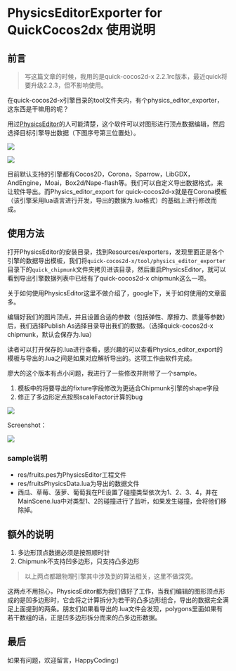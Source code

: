 PhysicsEditorExporter for QuickCocos2dx 使用说明
==================================================

## 前言
> 写这篇文章的时候，我用的是quick-cocos2d-x 2.2.1rc版本，最近quick将要升级2.2.3，但不影响使用。

在quick-cocos2d-x引擎目录的tool文件夹内，有个physics_editor_exporter，这东西是干嘛用的呢？

用过[PhysicsEditor](http://www.codeandweb.com/physicseditor/)的人可能清楚，这个软件可以对图形进行顶点数据编辑，然后选择目标引擎导出数据（下图序号第三位置处）。

![](https://rb7uxa.bl3302.livefilestore.com/y2pyZLRAI74Mfua9j6kQ1u4_7cld8WRnVuslvSoD0cstPdthc17X4O-tAOp7D2SE4np0cgY48QALVJh9AIc8XP2DTifIBn4JPwHTK6GY_XHs_8/features.jpg?psid=1)

![](https://rb7uxa.bl3302.livefilestore.com/y2ptjZjXlirnuy0JrgMzcI1sjyaUW8Tue7mEPdO8obaozF_QstyCN_Cs8ZlPk6Btf8PvRsDe6mBHWtNGqjDr8mrPBeVYUIZ0vD9NwFwClJXrrk/pixelguy-juggling.png?psid=1)

目前默认支持的引擎都有Cocos2D，Corona，Sparrow，LibGDX，AndEngine，Moai，Box2d/Nape-flash等。我们可以自定义导出数据格式，来让软件导出。而Physics_editor_export for quick-cocos2d-x就是在Corona模板（该引擎采用lua语言进行开发，导出的数据为.lua格式）的基础上进行修改而成。

## 使用方法

打开PhysicsEditor的安装目录，找到Resources/exporters，发现里面正是各个引擎的数据导出模板，我们将`quick-cocos2d-x/tool/physics_editor_exporter`目录下的`quick_chipmunk`文件夹拷贝进该目录，然后重启PhysicsEditor，就可以看到导出引擎数据列表中已经有了quick-cocos2d-x chipmunk这么一项。

关于如何使用PhysicsEditor这里不做介绍了，google下，关于如何使用的文章蛮多。

编辑好我们的图片顶点，并且设置合适的参数（包括弹性、摩擦力、质量等参数）后，我们选择Publish As选择目录导出我们的数据。（选择quick-cocos2d-x chipmunk，默认会保存为.lua）

读者可以打开保存的.lua进行查看，感兴趣的可以查看Physics_editor_export的模板与导出的.lua之间是如果对应解析导出的。这项工作由软件完成。

廖大的这个版本有点小问题，我进行了一些修改并附带了一个sample。

1.  模板中的将要导出的fixture字段修改为更适合Chipmunk引擎的shape字段
2.  修正了多边形定点按照scaleFactor计算的bug

[![](https://dl.dropboxusercontent.com/u/76275795/gitHub-download-button.png)](https://github.com/ChipmunkCommunityCN/quick-x_physics_editor_exporter)

Screenshot：

![](https://rb7uxa.blu.livefilestore.com/y2pe_RHleIUc3beH1WSyxwE7WkNPn7c2VVcSDTwmKoVV5nd4XGuGyDR8eVJRO0L1_SwuqEJYmvfaY8HS7qjML59Lw-xc5YydTz6YkSWSnzRQLw/quick-pe-exporter.png?psid=1)

### sample说明

-  res/fruits.pes为PhysicsEditor工程文件
-  res/fruitsPhysicsData.lua为导出的数据文件
-  西瓜、草莓、菠萝、葡萄我在PE设置了碰撞类型依次为1、2、3、4，并在MainScene.lua中对类型1、2的碰撞进行了监听，如果发生碰撞，会将他们移除掉。

## 额外的说明

1.  多边形顶点数据必须是按照顺时针
2.  Chipmunk不支持凹多边形，只支持凸多边形

> 以上两点都跟物理引擎其中涉及到的算法相关，这里不做深究。

这两点不用担心，PhysicsEditor都为我们做好了工作，当我们编辑的图形顶点形成的是凹多边形时，它会将之计算拆分为若干的凸多边形组合，导出的数据完全满足上面提到的两条。朋友们如果看导出的.lua文件会发现，polygons里面如果有若干数组的话，正是凹多边形拆分而来的凸多边形数据。

## 最后

如果有问题，欢迎留言，HappyCoding:)